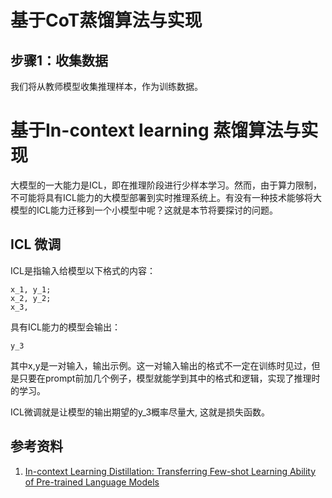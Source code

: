 # 基于CoT蒸馏算法与实现

## 步骤1：收集数据
我们将从教师模型收集推理样本，作为训练数据。




# 基于In-context learning 蒸馏算法与实现

大模型的一大能力是ICL，即在推理阶段进行少样本学习。然而，由于算力限制，不可能将具有ICL能力的大模型部署到实时推理系统上。有没有一种技术能够将大模型的ICL能力迁移到一个小模型中呢？这就是本节将要探讨的问题。

## ICL 微调
ICL是指输入给模型以下格式的内容：
```
x_1, y_1;
x_2, y_2;
x_3, 
```
具有ICL能力的模型会输出：
```
y_3
```

其中x,y是一对输入，输出示例。这一对输入输出的格式不一定在训练时见过，但是只要在prompt前加几个例子，模型就能学到其中的格式和逻辑，实现了推理时的学习。

ICL微调就是让模型的输出期望的y_3概率尽量大, 这就是损失函数。




## 参考资料
1. [In-context Learning Distillation: Transferring Few-shot Learning Ability of Pre-trained Language Models](http://arxiv.org/abs/2212.10670)

